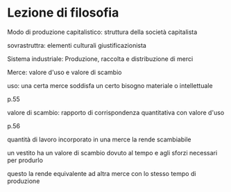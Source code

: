 # Lezione di filosofia

Modo di produzione capitalistico: struttura della società capitalista

sovrastruttra: elementi culturali giustificazionista


Sistema industriale:
Produzione, raccolta e distribuzione di merci


Merce: valore d'uso e valore di scambio

uso: una certa merce soddisfa un certo bisogno materiale o intellettuale

p.55

valore di scambio: rapporto di corrispondenza quantitativa con valore d'uso

p.56

quantità di lavoro incorporato in una merce la rende scambiabile

un vestito ha un valore di scambio dovuto al tempo e agli sforzi necessari per produrlo

questo la rende equivalente ad altra merce con lo stesso tempo di produzione


<!--stackedit_data:
eyJoaXN0b3J5IjpbLTg0ODIwOTA0XX0=
-->